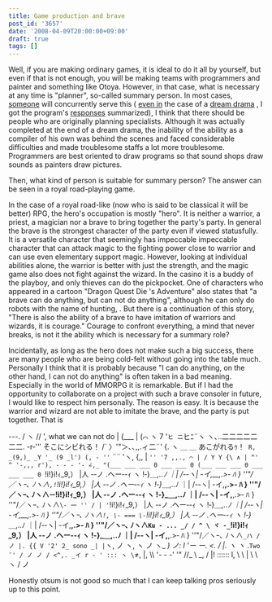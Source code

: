 ```yaml
---
title: Game production and brave
post_id: '3657'
date: '2008-04-09T20:00:00+09:00'
draft: true
tags: []
---
```


Well, if you are making ordinary games, it is ideal to do it all by yourself, but even if that is not enough, you will be making teams with programmers and painter and something like Otoya. However, in that case, what is necessary at any time is "planner", so-called summary person. In most cases, [someone](https://danmaq.com/!/thC/) will concurrently serve this ( [even in](https://danmaq.com/!/thC/) the case of a [dream drama](https://danmaq.com/!/thC/) , I got the program's [responses](https://danmaq.com/!/thC/) summarized), I think that there should be people who are originally planning specialists. Although it was actually completed at the end of a dream drama, the inability of the ability as a compiler of his own was behind the scenes and faced considerable difficulties and made troublesome staffs a lot more troublesome. Programmers are best oriented to draw programs so that sound shops draw sounds as painters draw pictures.

Then, what kind of person is suitable for summary person? The answer can be seen in a royal road-playing game.

In the case of a royal road-like (now who is said to be classical it will be better) RPG, the hero's occupation is mostly "hero". It is neither a warrior, a priest, a magician nor a brave to bring together the party's party. In general the brave is the strongest character of the party even if viewed statusfully. It is a versatile character that seemingly has impeccable impeccable character that can attack magic to the fighting power close to warrior and can use even elementary support magic. However, looking at individual abilities alone, the warrior is better with just the strength, and the magic game also does not fight against the wizard. In the casino it is a buddy of the playboy, and only thieves can do the pickpocket. One of characters who appeared in a cartoon "Dragon Quest Die 's Adventure" also states that "a brave can do anything, but can not do anything", although he can only do robots with the name of hunting, . But there is a continuation of this story, "There is also the ability of a brave to have imitation of warriors and wizards, it is courage." Courage to confront everything, a mind that never breaks, is not it the ability which is necessary for a summary role?

Incidentally, as long as the hero does not make such a big success, there are many people who are being cold-felt without going into the table much. Personally I think that it is probably because "I can do anything, on the other hand, I can not do anything" is often taken in a bad meaning. Especially in the world of MMORPG it is remarkable. But if I had the opportunity to collaborate on a project with such a brave consoler in future, I would like to respect him personally. The reason is easy. It is because the warrior and wizard are not able to imitate the brave, and the party is put together. That is

---. / ヽ // ', what we can not do | {___ | (⌒ ヽ 7 '`ヒ ニ`ヒﾆ¨ヽ ヽ､..二二二二二二二. -r‐''′ そこにシビれる！ /´ 〉'"＞､､,,.ィ二¨' {. ヽ ＿ ＿ あこがれるｩ！` R, _(9,)_ _Y '_ (9 _l') (, - ''` ¨¨ 'ヽ, {,, | `'' '7 ,,., ⌒ | / Y Y {\ ∧ | ^' ^ '-,,, r'), - - - '- ∠,_ "(___ ___ ___ 0 ___ ___ 0 (___ ___ ___ 0 ___ ___ ___ 0 `!i!}i!ｨ_9,） |人 -‐ノ .ヘー‐-ｨ ヽ !‐}_＿,..ﾉ ｜| /-‐ヽ| -イ,__,.>‐ ﾊ } ''"/／ヽｰ､ ﾉヽ∧` ,! `!i!}i!ｨ_9,） |人 -‐ノ .ヘー‐-ｨ ヽ !‐}_＿,..ﾉ ｜| /-‐ヽ| -イ,__,.>‐ ﾊ } ''"/／ヽｰ､ ﾉヽ∧`ー`!i!}i!ｨ_9,） |人 -‐ノ .ヘー‐-ｨ ヽ !‐}_＿,..ﾉ ｜| /-‐ヽ| -イ,__,.>‐ ﾊ } ''"/／ヽｰ､ ﾉヽ∧` \- 一 '' / | ' `!i!}i!ｨ_9,） |人 -‐ノ .ヘー‐-ｨ ヽ !‐}_＿,..ﾉ ｜| /-‐ヽ| -イ,__,.>‐ ﾊ } ''"/／ヽｰ､ ﾉヽ∧` !, \- === \- `!i!}i!ｨ_9,） |人 -‐ノ .ヘー‐-ｨ ヽ !‐}_＿,..ﾉ ｜| /-‐ヽ| -イ,__,.>‐ ﾊ } ''"/／ヽｰ､ ﾉヽ∧` Ku - ... _/ / ^ \ ヾ -_ `!i!}i!ｨ_9,） |人 -‐ノ .ヘー‐-ｨ ヽ !‐}_＿,..ﾉ ｜| /-‐ヽ| -イ,__,.>‐ ﾊ } ''"/／ヽｰ､ ﾉヽ∧` _ハ / ノ |. {{ V '2' 2_ sono _| | `ヽ, ノ ヽ, ヽ ノ ヽ_ _) ノ: l '_ー ー_. <. / |. ヽ ヽ_ .` Two ¨' / ノ ノ / <^,. _イ r - ' ::: ヽ \ `≠, |, \\\ '- - -' '" //_ \ _, / |! :::::: l, \ \ | \ \ ヽ / ノ

Honestly otsum is not good so much that I can keep talking pros seriously up to this point.
